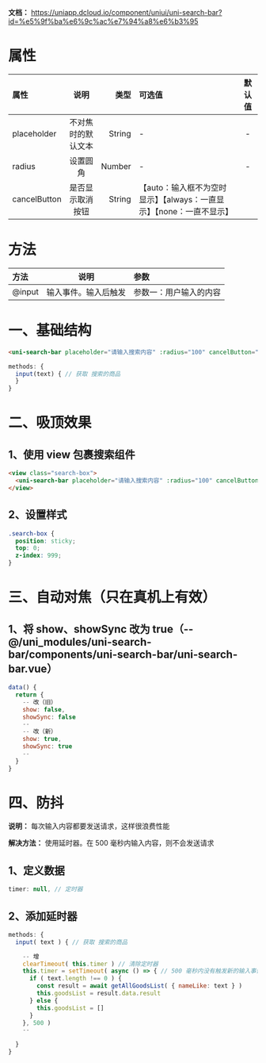 **文档：** https://uniapp.dcloud.io/component/uniui/uni-search-bar?id=%e5%9f%ba%e6%9c%ac%e7%94%a8%e6%b3%95

# 属性
  | 属性         |        说明        |   类型 | 可选值                                                               | 默认值 |
  | :----------- | :----------------: | -----: | :------------------------------------------------------------------- | :----: |
  | placeholder  | 不对焦时的默认文本 | String | -                                                                    |   -    |
  | radius       |      设置圆角      | Number | -                                                                    |   -    |
  | cancelButton |  是否显示取消按钮  | String | 【auto：输入框不为空时显示】【always：一直显示】【none：一直不显示】 |        | - |

# 方法 
  | 方法   |         说明         | 参数                   |
  | :----- | :------------------: | :--------------------- |
  | @input | 输入事件。输入后触发 | 参数一：用户输入的内容 |

# 一、基础结构
  ```html
  <uni-search-bar placeholder="请输入搜索内容" :radius="100" cancelButton="none" @input="input">请输入搜索内容</uni-search-bar>
  ```
  
  ```js
  methods: {
    input(text) { // 获取 搜索的商品
    }
  }
  ```

# 二、吸顶效果
  ## 1、使用 view 包裹搜索组件
  ```html
  <view class="search-box">
    <uni-search-bar placeholder="请输入搜索内容" :radius="100" cancelButton="none" @input="input">请输入搜索内容</uni-search-bar>
  </view>
  ```

  ## 2、设置样式
  ```scss
  .search-box {
    position: sticky;
    top: 0;
    z-index: 999;
  }
  ```

# 三、自动对焦（只在真机上有效）
  ## 1、将 show、showSync 改为 true（-- @/uni_modules/uni-search-bar/components/uni-search-bar/uni-search-bar.vue）
  ```js
  data() {
    return {
      -- 改（旧）
      show: false,
      showSync: false
      --
      -- 改（新）
      show: true,
      showSync: true
      --
    }
  }
  ```

# 四、防抖
  **说明：** 每次输入内容都要发送请求，这样很浪费性能

  **解决方法：** 使用延时器。在 500 毫秒内输入内容，则不会发送请求

  ## 1、定义数据
  ```js
  timer: null, // 定时器
  ```

  ## 2、添加延时器
  ```js
  methods: {
    input( text ) { // 获取 搜索的商品

      -- 增
      clearTimeout( this.timer ) // 清除定时器
      this.timer = setTimeout( async () => { // 500 毫秒内没有触发新的输入事件，则发送请求
        if ( text.length !== 0 ) {
          const result = await getAllGoodsList( { nameLike: text } )
          this.goodsList = result.data.result
        } else {
          this.goodsList = []
        }
      }, 500 )
      --

    }
  }
  ``` 
